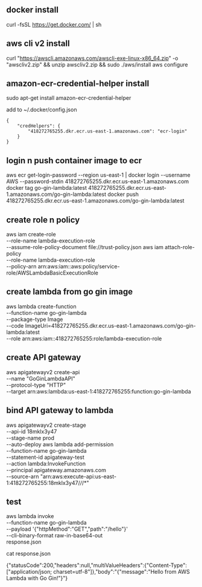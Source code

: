 ## docker install
curl -fsSL https://get.docker.com/ | sh

## aws cli v2 install
curl "https://awscli.amazonaws.com/awscli-exe-linux-x86_64.zip" -o "awscliv2.zip" && unzip awscliv2.zip && sudo ./aws/install
aws configure

## amazon-ecr-credential-helper install
sudo apt-get install amazon-ecr-credential-helper

add to ~/.docker/config.json
```
{
    "credHelpers": {
        "418272765255.dkr.ecr.us-east-1.amazonaws.com": "ecr-login"
    }
}
```

## login n push container image to ecr
aws ecr get-login-password --region us-east-1 | docker login --username AWS --password-stdin 418272765255.dkr.ecr.us-east-1.amazonaws.com
docker tag go-gin-lambda:latest 418272765255.dkr.ecr.us-east-1.amazonaws.com/go-gin-lambda:latest
docker push 418272765255.dkr.ecr.us-east-1.amazonaws.com/go-gin-lambda:latest

## create role n policy
aws iam create-role \
  --role-name lambda-execution-role \
  --assume-role-policy-document file://trust-policy.json
aws iam attach-role-policy \
  --role-name lambda-execution-role \
  --policy-arn arn:aws:iam::aws:policy/service-role/AWSLambdaBasicExecutionRole

## create lambda from go gin image
aws lambda create-function \
  --function-name go-gin-lambda \
  --package-type Image \
  --code ImageUri=418272765255.dkr.ecr.us-east-1.amazonaws.com/go-gin-lambda:latest \
  --role arn:aws:iam::418272765255:role/lambda-execution-role

## create API gateway
aws apigatewayv2 create-api \
  --name "GoGinLambdaAPI" \
  --protocol-type "HTTP" \
  --target arn:aws:lambda:us-east-1:418272765255:function:go-gin-lambda

## bind API gateway to lambda
aws apigatewayv2 create-stage \
  --api-id 18mklx3y47 \
  --stage-name prod \
  --auto-deploy
aws lambda add-permission \
  --function-name go-gin-lambda \
  --statement-id apigateway-test \
  --action lambda:InvokeFunction \
  --principal apigateway.amazonaws.com \
  --source-arn "arn:aws:execute-api:us-east-1:418272765255:18mklx3y47/*/*/*"

## test
aws lambda invoke \
  --function-name go-gin-lambda \
  --payload '{"httpMethod":"GET","path":"/hello"}' \
  --cli-binary-format raw-in-base64-out \
  response.json

cat response.json

{"statusCode":200,"headers":null,"multiValueHeaders":{"Content-Type":["application/json; charset=utf-8"]},"body":"{\"message\":\"Hello from AWS Lambda with Go Gin!\"}"}